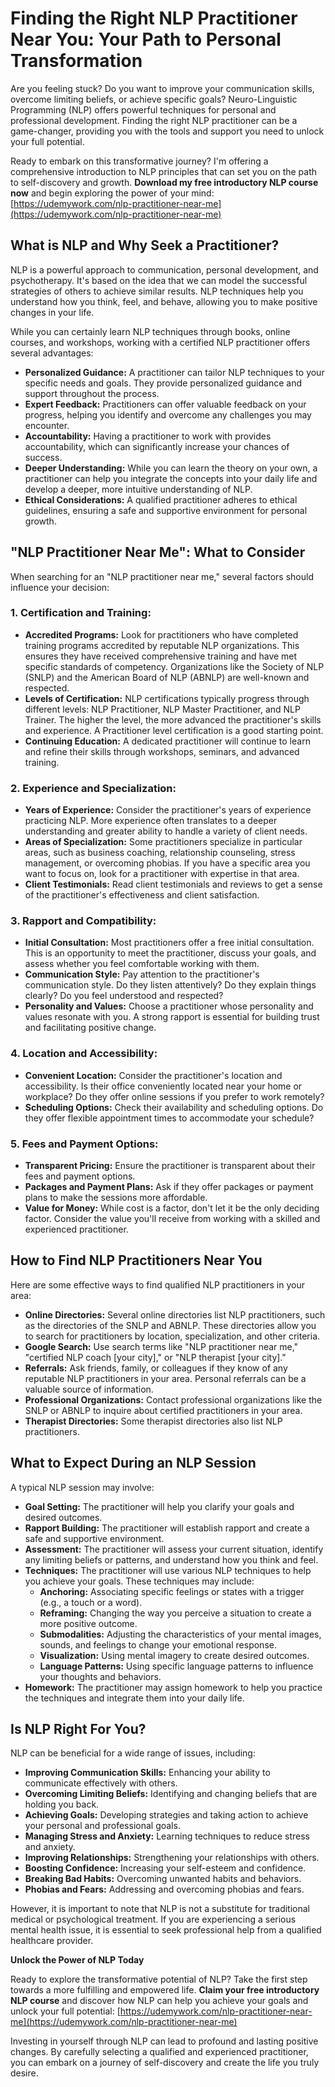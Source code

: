 # Finding the Right NLP Practitioner Near You: Your Path to Personal Transformation

Are you feeling stuck? Do you want to improve your communication skills, overcome limiting beliefs, or achieve specific goals? Neuro-Linguistic Programming (NLP) offers powerful techniques for personal and professional development. Finding the right NLP practitioner can be a game-changer, providing you with the tools and support you need to unlock your full potential.

Ready to embark on this transformative journey? I'm offering a comprehensive introduction to NLP principles that can set you on the path to self-discovery and growth.  **Download my free introductory NLP course now** and begin exploring the power of your mind: [https://udemywork.com/nlp-practitioner-near-me](https://udemywork.com/nlp-practitioner-near-me)

## What is NLP and Why Seek a Practitioner?

NLP is a powerful approach to communication, personal development, and psychotherapy.  It's based on the idea that we can model the successful strategies of others to achieve similar results.  NLP techniques help you understand how you think, feel, and behave, allowing you to make positive changes in your life.

While you can certainly learn NLP techniques through books, online courses, and workshops, working with a certified NLP practitioner offers several advantages:

*   **Personalized Guidance:** A practitioner can tailor NLP techniques to your specific needs and goals. They provide personalized guidance and support throughout the process.
*   **Expert Feedback:** Practitioners can offer valuable feedback on your progress, helping you identify and overcome any challenges you may encounter.
*   **Accountability:**  Having a practitioner to work with provides accountability, which can significantly increase your chances of success.
*   **Deeper Understanding:** While you can learn the theory on your own, a practitioner can help you integrate the concepts into your daily life and develop a deeper, more intuitive understanding of NLP.
*   **Ethical Considerations:** A qualified practitioner adheres to ethical guidelines, ensuring a safe and supportive environment for personal growth.

## "NLP Practitioner Near Me": What to Consider

When searching for an "NLP practitioner near me," several factors should influence your decision:

### 1. Certification and Training:

*   **Accredited Programs:** Look for practitioners who have completed training programs accredited by reputable NLP organizations. This ensures they have received comprehensive training and have met specific standards of competency.  Organizations like the Society of NLP (SNLP) and the American Board of NLP (ABNLP) are well-known and respected.
*   **Levels of Certification:** NLP certifications typically progress through different levels: NLP Practitioner, NLP Master Practitioner, and NLP Trainer. The higher the level, the more advanced the practitioner's skills and experience. A Practitioner level certification is a good starting point.
*   **Continuing Education:**  A dedicated practitioner will continue to learn and refine their skills through workshops, seminars, and advanced training.

### 2. Experience and Specialization:

*   **Years of Experience:**  Consider the practitioner's years of experience practicing NLP. More experience often translates to a deeper understanding and greater ability to handle a variety of client needs.
*   **Areas of Specialization:** Some practitioners specialize in particular areas, such as business coaching, relationship counseling, stress management, or overcoming phobias. If you have a specific area you want to focus on, look for a practitioner with expertise in that area.
*   **Client Testimonials:** Read client testimonials and reviews to get a sense of the practitioner's effectiveness and client satisfaction.

### 3. Rapport and Compatibility:

*   **Initial Consultation:** Most practitioners offer a free initial consultation. This is an opportunity to meet the practitioner, discuss your goals, and assess whether you feel comfortable working with them.
*   **Communication Style:** Pay attention to the practitioner's communication style.  Do they listen attentively? Do they explain things clearly? Do you feel understood and respected?
*   **Personality and Values:** Choose a practitioner whose personality and values resonate with you. A strong rapport is essential for building trust and facilitating positive change.

### 4.  Location and Accessibility:

*   **Convenient Location:**  Consider the practitioner's location and accessibility.  Is their office conveniently located near your home or workplace? Do they offer online sessions if you prefer to work remotely?
*   **Scheduling Options:**  Check their availability and scheduling options.  Do they offer flexible appointment times to accommodate your schedule?

### 5. Fees and Payment Options:

*   **Transparent Pricing:**  Ensure the practitioner is transparent about their fees and payment options.
*   **Packages and Payment Plans:** Ask if they offer packages or payment plans to make the sessions more affordable.
*   **Value for Money:**  While cost is a factor, don't let it be the only deciding factor. Consider the value you'll receive from working with a skilled and experienced practitioner.

## How to Find NLP Practitioners Near You

Here are some effective ways to find qualified NLP practitioners in your area:

*   **Online Directories:**  Several online directories list NLP practitioners, such as the directories of the SNLP and ABNLP.  These directories allow you to search for practitioners by location, specialization, and other criteria.
*   **Google Search:** Use search terms like "NLP practitioner near me," "certified NLP coach [your city]," or "NLP therapist [your city]."
*   **Referrals:** Ask friends, family, or colleagues if they know of any reputable NLP practitioners in your area. Personal referrals can be a valuable source of information.
*   **Professional Organizations:** Contact professional organizations like the SNLP or ABNLP to inquire about certified practitioners in your area.
*   **Therapist Directories:** Some therapist directories also list NLP practitioners.

## What to Expect During an NLP Session

A typical NLP session may involve:

*   **Goal Setting:**  The practitioner will help you clarify your goals and desired outcomes.
*   **Rapport Building:**  The practitioner will establish rapport and create a safe and supportive environment.
*   **Assessment:**  The practitioner will assess your current situation, identify any limiting beliefs or patterns, and understand how you think and feel.
*   **Techniques:**  The practitioner will use various NLP techniques to help you achieve your goals. These techniques may include:
    *   **Anchoring:** Associating specific feelings or states with a trigger (e.g., a touch or a word).
    *   **Reframing:** Changing the way you perceive a situation to create a more positive outcome.
    *   **Submodalities:**  Adjusting the characteristics of your mental images, sounds, and feelings to change your emotional response.
    *   **Visualization:**  Using mental imagery to create desired outcomes.
    *   **Language Patterns:** Using specific language patterns to influence your thoughts and behaviors.
*   **Homework:**  The practitioner may assign homework to help you practice the techniques and integrate them into your daily life.

## Is NLP Right For You?

NLP can be beneficial for a wide range of issues, including:

*   **Improving Communication Skills:** Enhancing your ability to communicate effectively with others.
*   **Overcoming Limiting Beliefs:** Identifying and changing beliefs that are holding you back.
*   **Achieving Goals:**  Developing strategies and taking action to achieve your personal and professional goals.
*   **Managing Stress and Anxiety:**  Learning techniques to reduce stress and anxiety.
*   **Improving Relationships:**  Strengthening your relationships with others.
*   **Boosting Confidence:**  Increasing your self-esteem and confidence.
*   **Breaking Bad Habits:**  Overcoming unwanted habits and behaviors.
*   **Phobias and Fears:** Addressing and overcoming phobias and fears.

However, it is important to note that NLP is not a substitute for traditional medical or psychological treatment. If you are experiencing a serious mental health issue, it is essential to seek professional help from a qualified healthcare provider.

**Unlock the Power of NLP Today**

Ready to explore the transformative potential of NLP? Take the first step towards a more fulfilling and empowered life.  **Claim your free introductory NLP course** and discover how NLP can help you achieve your goals and unlock your full potential: [https://udemywork.com/nlp-practitioner-near-me](https://udemywork.com/nlp-practitioner-near-me)

Investing in yourself through NLP can lead to profound and lasting positive changes. By carefully selecting a qualified and experienced practitioner, you can embark on a journey of self-discovery and create the life you truly desire.
